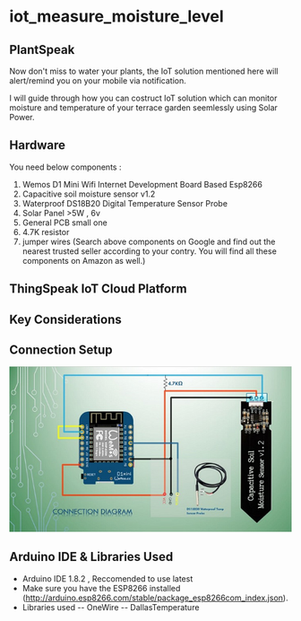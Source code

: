 # iot_measure_moisture_level
## PlantSpeak
Now don't miss to water your plants, the IoT solution mentioned here will alert/remind you on your mobile via notification.

I will guide through how you can costruct IoT solution which can monitor moisture and temperature of your terrace garden seemlessly using Solar Power.

## Hardware
You need below components :
1. Wemos D1 Mini Wifi Internet Development Board Based Esp8266 
2. Capacitive soil moisture sensor v1.2
3. Waterproof DS18B20 Digital Temperature Sensor Probe
4. Solar Panel >5W , 6v
5. General PCB small one
6. 4.7K resistor 
7. jumper wires
(Search above components on Google and find out the nearest trusted seller according to your contry. You will find all these components on Amazon as well.)

## ThingSpeak IoT Cloud Platform
## Key Considerations
## Connection Setup
![Connection Diagram][conn]


## Arduino IDE & Libraries Used
- Arduino IDE 1.8.2 , Reccomended to use latest
- Make sure you have the ESP8266 installed (http://arduino.esp8266.com/stable/package_esp8266com_index.json).
- Libraries used
-- OneWire
-- DallasTemperature

[conn]: https://github.com/sujeet-ssv/iot_measure_moisture_level/raw/master/ImageGallery/Connection.JPG

